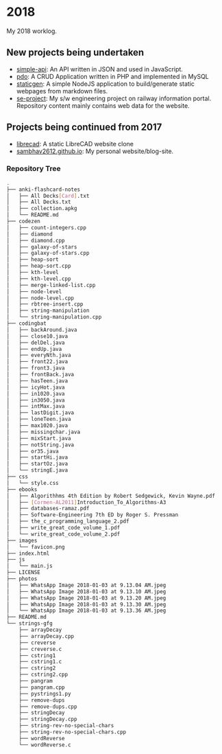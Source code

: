 # 2018

My 2018 worklog.

## New projects being undertaken

- [simple-api](https://github.com/sambhav2612/simple-api): An API written in JSON and used in JavaScript.
- [pdo](https://github.com/sambhav2612/pdo): A CRUD Application written in PHP and implemented in MySQL
- [staticgen](https://github.com/sambhav2612/staticgen): A simple NodeJS application to build/generate static webpages from markdown files.
- [se-project](https://github.com/sambhav2612/se-project): My s/w engineering project on railway information portal. Repository content mainly contains web data for the website.

## Projects being continued from 2017

- [librecad](https://github.com/sambhav2612/librecad): A static LibreCAD website clone
- [sambhav2612.github.io](https://github.com/sambhav2612/sambhav2612.github.io): My personal website/blog-site.

### Repository Tree

```bash
.
├── anki-flashcard-notes
│   ├── All Decks[Card].txt
│   ├── All Decks.txt
│   ├── collection.apkg
│   └── README.md
├── codezen
│   ├── count-integers.cpp
│   ├── diamond
│   ├── diamond.cpp
│   ├── galaxy-of-stars
│   ├── galaxy-of-stars.cpp
│   ├── heap-sort
│   ├── heap-sort.cpp
│   ├── kth-level
│   ├── kth-level.cpp
│   ├── merge-linked-list.cpp
│   ├── node-level
│   ├── node-level.cpp
│   ├── rbtree-insert.cpp
│   ├── string-manipulation
│   └── string-manipulation.cpp
├── codingbat
│   ├── backAround.java
│   ├── close10.java
│   ├── delDel.java
│   ├── endUp.java
│   ├── everyNth.java
│   ├── front22.java
│   ├── front3.java
│   ├── frontBack.java
│   ├── hasTeen.java
│   ├── icyHot.java
│   ├── in1020.java
│   ├── in3050.java
│   ├── intMax.java
│   ├── lastDigit.java
│   ├── loneTeen.java
│   ├── max1020.java
│   ├── missingchar.java
│   ├── mixStart.java
│   ├── notString.java
│   ├── or35.java
│   ├── startHi.java
│   ├── startOz.java
│   └── stringE.java
├── css
│   └── style.css
├── ebooks
│   ├── Algorithhms 4th Edition by Robert Sedgewick, Kevin Wayne.pdf
│   ├── [Cormen-AL2011]Introduction_To_Algorithms-A3
│   ├── databases-ramaz.pdf
│   ├── Software-Engineering 7th ED by Roger S. Pressman
│   ├── the_c_programming_language_2.pdf
│   ├── write_great_code_volume_1.pdf
│   └── write_great_code_volume_2.pdf
├── images
│   └── favicon.png
├── index.html
├── js
│   └── main.js
├── LICENSE
├── photos
│   ├── WhatsApp Image 2018-01-03 at 9.13.04 AM.jpeg
│   ├── WhatsApp Image 2018-01-03 at 9.13.10 AM.jpeg
│   ├── WhatsApp Image 2018-01-03 at 9.13.20 AM.jpeg
│   ├── WhatsApp Image 2018-01-03 at 9.13.30 AM.jpeg
│   └── WhatsApp Image 2018-01-03 at 9.13.36 AM.jpeg
├── README.md
└── strings-gfg
    ├── arrayDecay
    ├── arrayDecay.cpp
    ├── creverse
    ├── creverse.c
    ├── cstring1
    ├── cstring1.c
    ├── cstring2
    ├── cstring2.cpp
    ├── pangram
    ├── pangram.cpp
    ├── pystrings1.py
    ├── remove-dups
    ├── remove-dups.cpp
    ├── stringDecay
    ├── stringDecay.cpp
    ├── string-rev-no-special-chars
    ├── string-rev-no-special-chars.cpp
    ├── wordReverse
    └── wordReverse.c
```